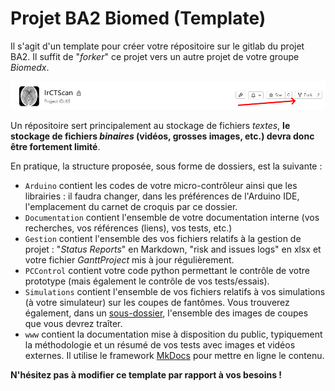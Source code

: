 # Projet BA2 Biomed (Template)

Il s'agit d'un template pour créer votre répositoire sur le gitlab du projet BA2. Il suffit de "_forker_" ce projet vers un autre projet de votre groupe _Biomedx_.

![forker](www/docs/img/fork.png)

Un répositoire sert principalement au stockage de fichiers _textes_, **le stockage de fichiers _binaires_ (vidéos, grosses images, etc.) devra donc être fortement limité**.

En pratique, la structure proposée, sous forme de dossiers, est la suivante :
- `Arduino` contient les codes de votre micro-contrôleur ainsi que les librairies : il faudra changer, dans les préférences de l'Arduino IDE, l'emplacement du carnet de croquis par ce dossier.
- `Documentation` contient l'ensemble de votre documentation interne (vos recherches, vos références (liens), vos tests, etc.)
- `Gestion` contient l'ensemble des vos fichiers relatifs à la gestion de projet : "_Status Reports_" en Markdown, "risk and issues logs" en xlsx et votre fichier _GanttProject_ mis à jour régulièrement. 
- `PCControl` contient votre code python permettant le contrôle de votre prototype (mais également le contrôle de vos tests/essais).
- `Simulations` contient l'ensemble de vos fichiers relatifs à vos simulations (à votre simulateur) sur les coupes de fantômes. Vous trouverez également, dans un [sous-dossier](Simulations/Phantoms), l'ensemble des images de coupes que vous devrez traîter.
- `www` contient la documentation mise à disposition du public, typiquement la méthodologie et un  résumé de vos tests avec images et vidéos externes. Il utilise le framework [MkDocs](http://www.mkdocs.org/) pour mettre en ligne le contenu.

**N'hésitez pas à modifier ce template par rapport à vos besoins !**
